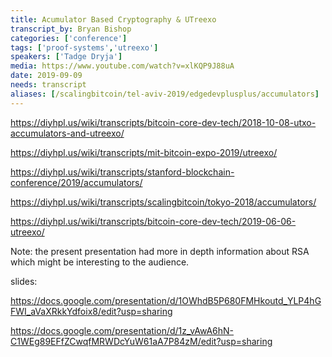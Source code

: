 ```yaml
---
title: Acumulator Based Cryptography & UTreexo
transcript_by: Bryan Bishop
categories: ['conference']
tags: ['proof-systems','utreexo']
speakers: ['Tadge Dryja']
media: https://www.youtube.com/watch?v=xlKQP9J88uA
date: 2019-09-09
needs: transcript
aliases: [/scalingbitcoin/tel-aviv-2019/edgedevplusplus/accumulators]
---
```


<https://diyhpl.us/wiki/transcripts/bitcoin-core-dev-tech/2018-10-08-utxo-accumulators-and-utreexo/>

<https://diyhpl.us/wiki/transcripts/mit-bitcoin-expo-2019/utreexo/>

<https://diyhpl.us/wiki/transcripts/stanford-blockchain-conference/2019/accumulators/>

<https://diyhpl.us/wiki/transcripts/scalingbitcoin/tokyo-2018/accumulators/>

<https://diyhpl.us/wiki/transcripts/bitcoin-core-dev-tech/2019-06-06-utreexo/>

Note: the present presentation had more in depth information about RSA which might be interesting to the audience.

slides:

<https://docs.google.com/presentation/d/1OWhdB5P680FMHkoutd_YLP4hGFWI_aVaXRkkYdfoix8/edit?usp=sharing>

<https://docs.google.com/presentation/d/1z_vAwA6hN-C1WEg89EFfZCwqfMRWDcYuW61aA7P84zM/edit?usp=sharing>
